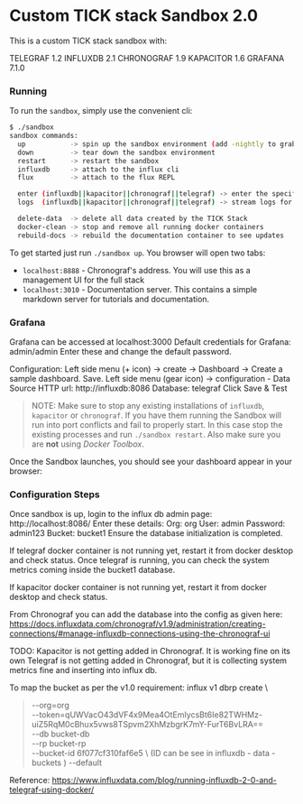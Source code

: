 # Custom TICK stack Sandbox 2.0
This is a custom TICK stack sandbox with:  

TELEGRAF 1.2
INFLUXDB 2.1
CHRONOGRAF 1.9
KAPACITOR 1.6
GRAFANA 7.1.0 

### Running

To run the `sandbox`, simply use the convenient cli:

```bash
$ ./sandbox
sandbox commands:
  up           -> spin up the sandbox environment (add -nightly to grab the latest nightly builds of InfluxDB and Chronograf)
  down         -> tear down the sandbox environment
  restart      -> restart the sandbox
  influxdb     -> attach to the influx cli
  flux         -> attach to the flux REPL

  enter (influxdb||kapacitor||chronograf||telegraf) -> enter the specified container
  logs  (influxdb||kapacitor||chronograf||telegraf) -> stream logs for the specified container

  delete-data  -> delete all data created by the TICK Stack
  docker-clean -> stop and remove all running docker containers
  rebuild-docs -> rebuild the documentation container to see updates
```

To get started just run `./sandbox up`. You browser will open two tabs:

- `localhost:8888` - Chronograf's address. You will use this as a management UI for the full stack
- `localhost:3010` - Documentation server. This contains a simple markdown server for tutorials and documentation.

### Grafana
Grafana can be accessed at localhost:3000 
Default credentials for Grafana: admin/admin 
Enter these and change the default password. 

Configuration:
Left side menu (+ icon)  -> create -> Dashboard -> Create a sample dashboard. Save. 
Left side menu (gear icon) -> configuration - Data Source 
 HTTP url:  http://influxdb:8086 
 Database: telegraf
Click Save & Test

> NOTE: Make sure to stop any existing installations of `influxdb`, `kapacitor` or `chronograf`. If you have them running the Sandbox will run into port conflicts and fail to properly start. In this case stop the existing processes and run `./sandbox restart`. Also make sure you are **not** using _Docker Toolbox_.

Once the Sandbox launches, you should see your dashboard appear in your browser:

### Configuration Steps 
Once sandbox is up, login to the influx db admin page: http://localhost:8086/
Enter these details:
Org: org
User: admin 
Password: admin123
Bucket: bucket1
Ensure the database initialization is completed. 

If telegraf docker container is not running yet, restart it from docker desktop and check status. 
Once telegraf is running, you can check the system metrics coming inside the bucket1 database. 

If kapacitor docker container is not running yet, restart it from docker desktop and check status. 

From Chronograf you can add the database into the config as given here:
https://docs.influxdata.com/chronograf/v1.9/administration/creating-connections/#manage-influxdb-connections-using-the-chronograf-ui

TODO: 
Kapacitor is not getting added in Chronograf. It is working fine on its own
Telegraf is not getting added in Chronograf, but it is collecting system metrics fine and inserting into influx db. 

To map the bucket as per the v1.0 requirement: 
influx v1 dbrp create \
>   --org=org \
>   --token=qUWVacO43dVF4x9Mea4OtEmIycsBt6Ie82TWHMz-uiZ5RqM0cBhux5vws8TSpvm2XhMzbgrK7mY-FurT6BvLRA== \
>   --db bucket-db \
>   --rp bucket-rp \
>   --bucket-id 6f077cf310faf6e5 \ (ID can be see in influxdb - data -buckets ) 
>   --default

Reference: https://www.influxdata.com/blog/running-influxdb-2-0-and-telegraf-using-docker/
